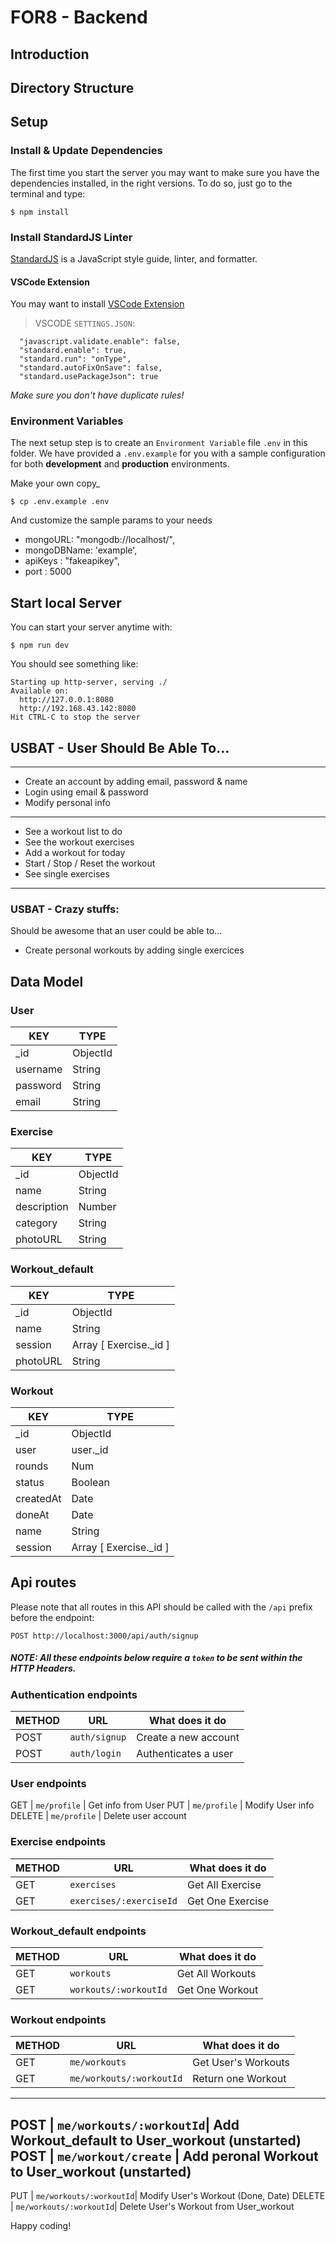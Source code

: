 # FOR8 - Backend

## Introduction

## Directory Structure

## Setup

### Install & Update Dependencies
The first time you start the server you may want to make sure you have the dependencies installed, in the right versions. To do so, just go to the terminal and type:

```
$ npm install
```
### Install StandardJS Linter
[StandardJS](https://standardjs.com/) is a JavaScript style guide, linter, and formatter.

#### VSCode Extension
You may want to install [VSCode Extension](https://marketplace.visualstudio.com/items?itemName=chenxsan.vscode-standardjs)

> VSCODE `SETTINGS.JSON`:
```
  "javascript.validate.enable": false,
  "standard.enable": true,
  "standard.run": "onType",
  "standard.autoFixOnSave": false,
  "standard.usePackageJson": true
```

*Make sure you don't have duplicate rules!*

### Environment Variables

The next setup step is to create an `Environment Variable` file `.env` in this folder. We have provided a `.env.example` for you with a sample configuration for both **development** and **production** environments.

Make your own copy_
```
$ cp .env.example .env
```

And customize the sample params to your needs

- mongoURL: "mongodb://localhost/",
- mongoDBName: 'example',
- apiKeys : "fakeapikey",
- port : 5000

## Start local Server

You can start your server anytime with:

```
$ npm run dev
```

You should see something like:
```
Starting up http-server, serving ./
Available on:
  http://127.0.0.1:8080
  http://192.168.43.142:8080
Hit CTRL-C to stop the server
```
## USBAT - User Should Be Able To…
---
- Create an account by adding email, password & name
- Login using email & password
- Modify personal info
---
- See a workout list to do
- See the workout exercises
- Add a workout for today
- Start / Stop / Reset the workout
- See single exercises
---

### USBAT - Crazy stuffs:
Should be awesome that an user could be able to...

- Create personal workouts by adding single exercices


## Data Model

### **User**                    

| KEY       | TYPE     |             
| --------- | -------- |        
| _id       | ObjectId |       
| username  | String   | 
| password  | String   | 
| email     | String   | 

### **Exercise**

| KEY           | TYPE     | 
| ------------- | -------- | 
| _id           | ObjectId | 
| name          | String   | 
| description   | Number   | 
| category      | String   | 
| photoURL      | String   | 

### **Workout_default**

| KEY            | TYPE                   |
| -------------- | ---------------------- |
| _id            | ObjectId               |
| name           | String                 |
| session        | Array [ Exercise._id ] |
| photoURL       | String                 |

### **Workout**

| KEY          | TYPE                    | 
| ------------ | ----------------------- | 
| _id          | ObjectId                | 
| user         | user._id                | 
| rounds       | Num                     | 
| status       | Boolean                 | 
| createdAt    | Date                    | 
| doneAt       | Date                    | 
| name         | String                  | 
| session      | Array [ Exercise._id ]  | 


## Api routes

Please note that all routes in this API should be called with the `/api` prefix before the endpoint:

```
POST http://localhost:3000/api/auth/signup
```
##### NOTE:  All these endpoints below require a `token` to be sent within the HTTP Headers.

### Authentication endpoints

METHOD | URL                | What does it do
-------|--------------------|---------------------------------
POST   | `auth/signup`      | Create a new account
POST   | `auth/login`       | Authenticates a user


### User endpoints

GET    | `me/profile`            | Get info from User
PUT    | `me/profile`            | Modify User info
DELETE | `me/profile`            | Delete user account


### Exercise endpoints

METHOD | URL                    | What does it do
-------|------------------------|---------------------------------
GET    | `exercises`            | Get All Exercise
GET    | `exercises/:exerciseId`| Get One Exercise


### Workout_default endpoints

METHOD | URL                    | What does it do
-------|------------------------|---------------------------------
GET    | `workouts`             | Get All Workouts
GET    | `workouts/:workoutId`  | Get One Workout


### Workout endpoints

METHOD | URL                     | What does it do
-------|-------------------------|---------------------------------
GET    | `me/workouts`           | Get User's Workouts
GET    | `me/workouts/:workoutId`| Return one Workout
------------------------------------------------------------------
POST   | `me/workouts/:workoutId`| Add Workout_default to User_workout (unstarted)
POST   | `me/workout/create`     | Add peronal Workout to User_workout (unstarted)
--------------------------------------------------------------------
PUT    | `me/workouts/:workoutId`| Modify User's Workout (Done, Date)
DELETE | `me/workouts/:workoutId`| Delete User's Workout from User_workout



Happy coding!
